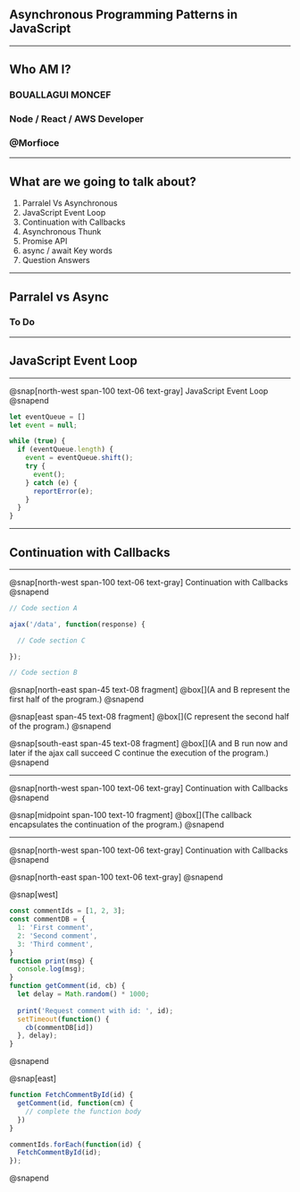 ## Asynchronous Programming Patterns in JavaScript

---

## Who AM I?

### BOUALLAGUI MONCEF
### Node / React / AWS Developer
### @Morfioce

---

## What are we going to talk about?

1. Parralel Vs Asynchronous
2. JavaScript Event Loop
3. Continuation with Callbacks
4. Asynchronous Thunk
5. Promise API
6. async / await Key words
7. Question Answers

---

## Parralel vs Async

### To Do

---

## JavaScript Event Loop

---

@snap[north-west span-100 text-06 text-gray]
JavaScript Event Loop
@snapend

```js
let eventQueue = []
let event = null;

while (true) {
  if (eventQueue.length) {
    event = eventQueue.shift();
    try {
      event();
    } catch (e) {
      reportError(e);
    }
  }
}
```

---

## Continuation with Callbacks

---

@snap[north-west span-100 text-06 text-gray]
Continuation with Callbacks
@snapend

```js
// Code section A

ajax('/data', function(response) {

  // Code section C

});

// Code section B

```
@snap[north-east span-45 text-08 fragment]
@box[](A and B represent the first half of the program.)
@snapend

@snap[east span-45 text-08 fragment]
@box[](C represent the second half of the program.)
@snapend

@snap[south-east span-45 text-08 fragment]
@box[](A and B run now and later if the ajax call succeed C continue the execution of the program.)
@snapend

---

@snap[north-west span-100 text-06 text-gray]
Continuation with Callbacks
@snapend

@snap[midpoint span-100 text-10 fragment]
@box[](The callback encapsulates the continuation of the program.)
@snapend

---

@snap[north-west span-100 text-06 text-gray]
Continuation with Callbacks
@snapend

@snap[north-east span-100 text-06 text-gray]
@snapend

@snap[west]
```js
const commentIds = [1, 2, 3];
const commentDB = {
  1: 'First comment',
  2: 'Second comment',
  3: 'Third comment',
}
function print(msg) {
  console.log(msg);
}
function getComment(id, cb) {
  let delay = Math.random() * 1000;
  
  print('Request comment with id: ', id);
  setTimeout(function() {
    cb(commentDB[id])
  }, delay);
}
```
@snapend

@snap[east]
```js
function FetchCommentById(id) {
  getComment(id, function(cm) {
    // complete the function body
  })
}

commentIds.forEach(function(id) {
  FetchCommentById(id);
});
```
@snapend

